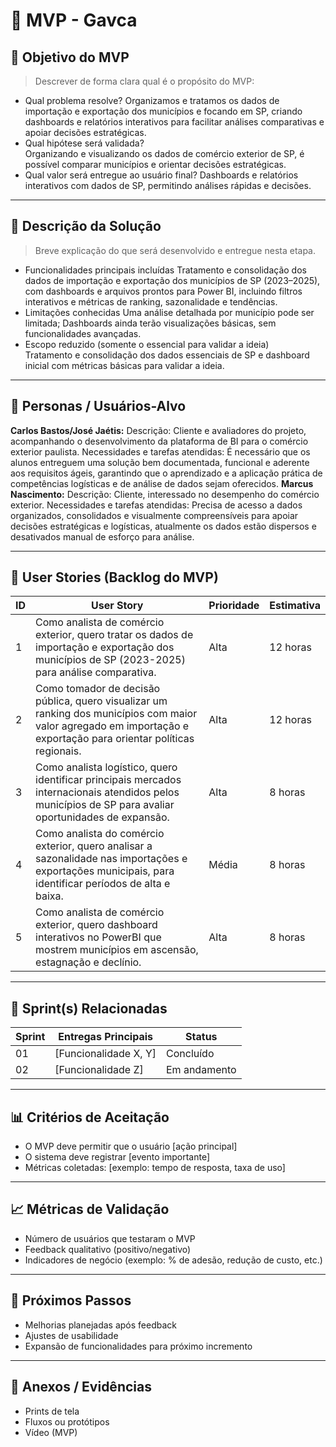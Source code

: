 # 📌 MVP - Gavca

## 🎯 Objetivo do MVP
> Descrever de forma clara qual é o propósito do MVP:  
- Qual problema resolve?
Organizamos e tratamos os dados de importação e exportação dos municípios e focando em SP, criando dashboards e relatórios interativos para facilitar análises comparativas e apoiar decisões estratégicas.
- Qual hipótese será validada?  
Organizando e visualizando os dados de comércio exterior de SP, é possível comparar municípios e orientar decisões estratégicas.
- Qual valor será entregue ao usuário final? 
Dashboards e relatórios interativos com dados de SP, permitindo análises rápidas e decisões.

---

## 📝 Descrição da Solução
> Breve explicação do que será desenvolvido e entregue nesta etapa.  
- Funcionalidades principais incluídas
Tratamento e consolidação dos dados de importação e exportação dos municípios de SP (2023–2025), com dashboards e arquivos prontos para Power BI, incluindo filtros interativos e métricas de ranking, sazonalidade e tendências.  
- Limitações conhecidas
Uma análise detalhada por município pode ser limitada; Dashboards ainda terão visualizações básicas, sem funcionalidades avançadas.
- Escopo reduzido (somente o essencial para validar a ideia)  
Tratamento e consolidação dos dados essenciais de SP e dashboard inicial com métricas básicas para validar a ideia.

---

## 👥 Personas / Usuários-Alvo
**Carlos Bastos/José Jaétis:** Descrição: Cliente e avaliadores do projeto, acompanhando o desenvolvimento da plataforma de BI para o comércio exterior paulista. Necessidades e tarefas atendidas: É necessário que os alunos entreguem uma solução bem documentada, funcional e aderente aos requisitos ágeis, garantindo que o aprendizado e a aplicação prática de competências logísticas e de análise de dados sejam oferecidos.
**Marcus Nascimento:** Descrição: Cliente, interessado no desempenho do comércio exterior. Necessidades e tarefas atendidas: Precisa de acesso a dados organizados, consolidados e visualmente compreensíveis para apoiar decisões estratégicas e logísticas, atualmente os dados estão dispersos e desativados manual de esforço para análise. 
 
---

## 🔑 User Stories (Backlog do MVP)
| ID  | User Story                                                                 | Prioridade | Estimativa |
|-----|-----------------------------------------------------------------------------|------------|------------|
| 1 | Como analista de comércio exterior, quero tratar os dados de importação e exportação dos municípios de SP (2023-2025) para análise comparativa.         | Alta       | 12 horas   |
| 2 | Como tomador de decisão pública, quero visualizar um ranking dos municípios com maior valor agregado em importação e exportação para orientar políticas regionais.        | Alta      | 12 horas   |
| 3 | Como analista logístico, quero identificar principais mercados internacionais atendidos pelos municípios de SP para avaliar oportunidades de expansão.         | Alta       | 8 horas   |
| 4 | Como analista do comércio exterior, quero analisar a sazonalidade nas importações e exportações municipais, para identificar períodos de alta e baixa.      | Média      | 8 horas  |
| 5 | Como analista de comércio exterior, quero dashboard interativos no PowerBI que mostrem municípios em ascensão, estagnação e declínio.      | Alta      | 8 horas  |
---

## 📅 Sprint(s) Relacionadas
| Sprint | Entregas Principais                          | Status   |
|--------|----------------------------------------------|----------|
| 01     | [Funcionalidade X, Y]                        | Concluído|
| 02     | [Funcionalidade Z]                           | Em andamento |

---

## 📊 Critérios de Aceitação
- O MVP deve permitir que o usuário [ação principal]  
- O sistema deve registrar [evento importante]  
- Métricas coletadas: [exemplo: tempo de resposta, taxa de uso]  

---

## 📈 Métricas de Validação
- Número de usuários que testaram o MVP  
- Feedback qualitativo (positivo/negativo)  
- Indicadores de negócio (exemplo: % de adesão, redução de custo, etc.)  

---

## 🚀 Próximos Passos
- Melhorias planejadas após feedback  
- Ajustes de usabilidade  
- Expansão de funcionalidades para próximo incremento  

---

## 📂 Anexos / Evidências
- Prints de tela  
- Fluxos ou protótipos  
- Vídeo (MVP)  

